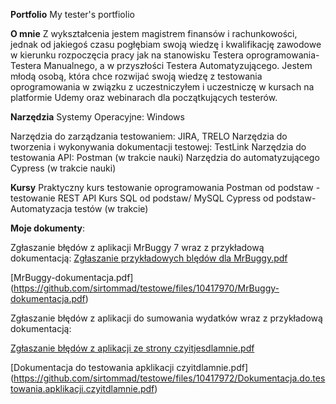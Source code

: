 **Portfolio**
My tester's portfiolio

**O mnie**
Z wykształcenia jestem magistrem finansów i rachunkowości, jednak od jakiegoś czasu pogłębiam swoją wiedzę i kwalifikację zawodowe w kierunku rozpoczęcia pracy jak na stanowisku Testera oprogramowania- Testera Manualnego, a w przyszłości Testera Automatyzującego. 
Jestem młodą osobą, która chce rozwijać swoją wiedzę z testowania oprogramowania w związku z uczestniczyłem i uczestniczę w kursach na platformie Udemy oraz webinarach dla początkujących testerów. 

**Narzędzia**
Systemy Operacyjne: Windows

Narzędzia do zarządzania testowaniem: JIRA, TRELO
Narzędzia do tworzenia i wykonywania dokumentacji testowej: TestLink
Narzędzia do testowania API: Postman (w trakcie nauki)
Narzędzia do automatyzującego Cypress (w trakcie nauki)

**Kursy**
Praktyczny kurs testowanie oprogramowania
Postman od podstaw - testowanie REST API
Kurs SQL od podstaw/ MySQL
Cypress od podstaw- Automatyzacja testów (w trakcie)


**Moje dokumenty**:

Zgłaszanie błędów z aplikacji MrBuggy 7 wraz z przykładową dokumentacją:
[Zgłaszanie przykładowych blędów dla MrBuggy.pdf](https://github.com/sirtommad/testowe/files/10417968/Zglaszanie.przykladowych.bledow.dla.MrBuggy.pdf)

[MrBuggy-dokumentacja.pdf]
(https://github.com/sirtommad/testowe/files/10417970/MrBuggy-dokumentacja.pdf)

Zgłaszanie błędów z aplikacji do sumowania wydatków wraz z przykładową dokumentacją:

[Zgłaszanie błędów  z aplikacji ze strony czyitjesdlamnie.pdf](https://github.com/sirtommad/testowe/files/10417971/Zglaszanie.bledow.z.aplikacji.ze.strony.czyitjesdlamnie.pdf)

[Dokumentacja do testowania apklikacji czyitdlamnie.pdf]
(https://github.com/sirtommad/testowe/files/10417972/Dokumentacja.do.testowania.apklikacji.czyitdlamnie.pdf)


